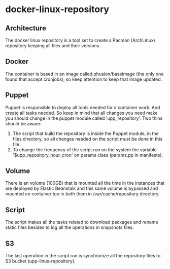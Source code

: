 # docker-linux-repository

## Architecture
The docker linux repository is a tool set to create a Pacman (ArchLinux) repository keeping all files and their versions. 

## Docker
The container is based in an image called phusion/baseimage (the only one found that accept cronjobs), so keep attention to keep that image updated.

## Puppet
Puppet is responsible to deploy all tools needed for a container work. And create all tasks needed. So keep in mind that all changes you need make you should change in the puppet module called 'upp_repository'.
Two thins should be aware:
1. The script that build the repository is inside the Puppet module, in the files directory, so all changes needed on the script must be done in this file.
2. To change the frequency of the script run on the system the variable '$upp_repository_hour_cron'	on params class (params.pp in manifests). 

## Volume
There is an volume (100GB) that is mounted all the time in the instances that are deployed by Elastic Beanstalk and this same volume is bypassed and mounted on container too in both them in /var/cache/repository directory.

## Script
The script makes all the tasks related to download packages and rename static files besides to log all the operations in snapshots files.

## S3
The last operation in the script run is synchronize all the repository files to S3 bucket (upp-linux-repository).

